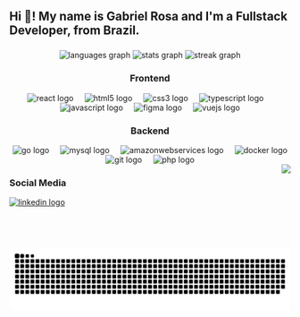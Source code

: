 <h2 align="left">Hi 👋! My name is Gabriel Rosa and I'm a Fullstack Developer, from Brazil.</h2>

###

<div align="center">
  <img src="https://github-stats-gabriel-rosa-da-silva-nunes-projects.vercel.app/api/top-langs?username=gabriel-rosa-da-silva-nunes&locale=en&hide_title=false&layout=compact&card_width=320&langs_count=6&theme=nord&hide_border=false" height="150" alt="languages graph"  />
  <img src="https://github-stats-gabriel-rosa-da-silva-nunes-projects.vercel.app/api?username=gabriel-rosa-da-silva-nunes&hide_title=false&hide_rank=false&show_icons=true&include_all_commits=true&count_private=true&disable_animations=false&theme=nord&locale=en&hide_border=false" height="150" alt="stats graph"  />
  <img src="https://streak-stats.demolab.com?user=gabriel-rosa-da-silva-nunes&locale=en&mode=weekly&theme=nord&hide_border=false&border_radius=5" height="150" alt="streak graph"  />
</div>




###

<div align="center">
  <h3>Frontend</h3>
  <img src="https://cdn.jsdelivr.net/gh/devicons/devicon/icons/react/react-original.svg" height="30" alt="react logo"  />
  <img width="12" />
  <img src="https://cdn.jsdelivr.net/gh/devicons/devicon/icons/html5/html5-original.svg" height="30" alt="html5 logo"  />
  <img width="12" />
  <img src="https://cdn.jsdelivr.net/gh/devicons/devicon/icons/css3/css3-original.svg" height="30" alt="css3 logo"  />
  <img width="12" />
  <img src="https://cdn.jsdelivr.net/gh/devicons/devicon/icons/typescript/typescript-original.svg" height="30" alt="typescript logo"  />
  <img width="12" />
  <img src="https://cdn.jsdelivr.net/gh/devicons/devicon/icons/javascript/javascript-original.svg" height="30" alt="javascript logo"  />
  <img width="12" />
  <img src="https://cdn.jsdelivr.net/gh/devicons/devicon/icons/figma/figma-original.svg" height="30" alt="figma logo"  />
  <img width="12" />
  <img src="https://cdn.jsdelivr.net/gh/devicons/devicon/icons/vuejs/vuejs-original.svg" height="30" alt="vuejs logo"  />
</div>
<div align="center">
  <h3>Backend</h3>
  <img src="https://cdn.jsdelivr.net/gh/devicons/devicon/icons/go/go-original.svg" height="30" alt="go logo"  />
  <img width="12" />
  <img src="https://cdn.jsdelivr.net/gh/devicons/devicon/icons/mysql/mysql-original.svg" height="30" alt="mysql logo"  />
  <img width="12" />
  <img src="https://cdn.jsdelivr.net/gh/devicons/devicon/icons/amazonwebservices/amazonwebservices-line-wordmark.svg" height="30" alt="amazonwebservices logo"  />
  <img width="12" />
  <img src="https://cdn.jsdelivr.net/gh/devicons/devicon/icons/docker/docker-original.svg" height="30" alt="docker logo"  />
  <img width="12" />
  <img src="https://cdn.jsdelivr.net/gh/devicons/devicon/icons/git/git-original.svg" height="30" alt="git logo"  />
  <img width="12" />
  <img src="https://cdn.jsdelivr.net/gh/devicons/devicon/icons/php/php-original.svg" height="30" alt="php logo"  />
  <img width="12" />
</div>

  <img align="right" height="150" src="https://i.giphy.com/media/v1.Y2lkPTc5MGI3NjExZDRvcXJocTUyN3JiMmFqN3JlOHNuajlmN3g2cm84Z3M2eGFxaTRlNiZlcD12MV9pbnRlcm5hbF9naWZfYnlfaWQmY3Q9Zw/xUA7bdpLxQhsSQdyog/giphy.gif"  />

###

<div align="left">
  <h3>Social Media</h3>
  <a href="https://www.linkedin.com/in/gabriel-rosa-da-silva-nunes/" target="_blank">
    <img src="https://raw.githubusercontent.com/maurodesouza/profile-readme-generator/master/src/assets/icons/social/linkedin/default.svg" width="52" height="40" alt="linkedin logo"  />
  </a>
</div>






###

<br clear="both">

<img src="https://raw.githubusercontent.com/gabriel-rosa-da-silva-nunes/gabriel-rosa-da-silva-nunes/output/snake.svg" alt="Snake animation" />

###
